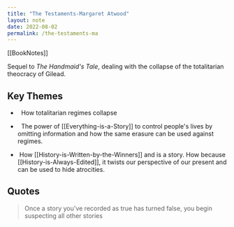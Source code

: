 ```yaml
---
title: "The Testaments-Margaret Atwood"
layout: note
date: 2022-08-02
permalink: /the-testaments-ma
---
```


[[BookNotes]]

Sequel to *The Handmaid's Tale*, dealing with the collapse of the totalitarian theocracy of Gilead.

## Key Themes

-   How totalitarian regimes collapse

-   The power of [[Everything-is-a-Story]] to control people's lives by omitting information and how the same erasure can be used against regimes.

-  How [[History-is-Written-by-the-Winners]] and is a story. How because [[History-is-Always-Edited]], it twists our perspective of our present and can be used to hide atrocities.

## Quotes  

> Once a story you've recorded as true has turned false, you begin suspecting all other stories